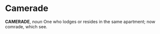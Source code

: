 # Camerade

**CAMERADE**, _noun_ One who lodges or resides in the same apartment; now comrade, which see.